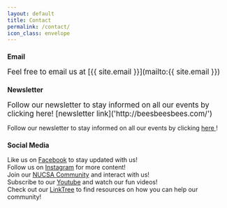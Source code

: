 ```yaml
---
layout: default
title: Contact
permalink: /contact/
icon_class: envelope
---
```


<h3 style ='font-size:110%'><b>Email</b></h3>
<span style="font-size:120%;">Feel free to email us at [{{ site.email }}](mailto:{{ site.email }})</span>

<h3 style ='font-size:110%'><b>Newsletter</b></h3>
<span style="font-size:120%;">Follow our newsletter to stay informed on all our events by clicking here! [newsletter link]('http://beesbeesbees.com/') </span>
<p>Follow our newsletter to stay informed on all our events by clicking <a href = "https://docs.google.com/forms/d/e/1FAIpQLSdDVUcWklx2t1b7g-Gtft5Jr-cUZP3bwWpJOuWOeHqC2EHmzQ/viewform?fbclid=IwAR1zu9mC5G0d-LtIFWgZP-fo2rJUxvFMVeSH2YnWmz8Q-JnFUboDxIogSSw">here </a>!</p>

<h3 style ='font-size:110%'><b>Social Media</b></h3>
<p>Like us on <a href = "https://www.facebook.com/NUCSA/" target="_blank">Facebook</a> to stay updated with us!
<br>
Follow us on <a href = "https://www.instagram.com/nu_csa/" target="_blank">Instagram</a> for more content!
<br>
Join our <a href = "https://www.facebook.com/groups/northeasterncsa" target="_blank">NUCSA Community</a> and interact with us!
<br>
Subscribe to our <a href = "https://www.youtube.com/user/nucsatube" target="_blank">Youtube</a> and watch our fun videos!
<br>
Check out our <a href = "https://linktr.ee/nu_csa" target="_blank">LinkTree</a> to find resources on how you can help our community!</p>
